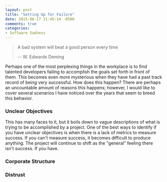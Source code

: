 ```yaml
---
layout: post
title: "Setting Up for Failure"
date: 2015-06-17 21:45:14 -0500
comments: true
categories: 
- Software Sadness
---
```


> A bad system will beat a good person every time
>
> -- W. Edwards Deming

Perhaps one of the most perplexing things in the workplace is to find talented
developers failing to accomplish the goals set forth in front of them.  This
becomes even more mysterious when they have had a past track record of being
very successful.  How does this happen? There are perhaps an uncountable amount
of reasons this happens; however, I would like to cover several scenarios I
have noticed over the years that seem to breed this behavior.

<!-- more -->

### Unclear Objectives

This has many faces to it, but it boils down to vague descriptions of what is
trying to be accomplished by a project.  One of the best ways to identify if you
have unclear objectives is when there is a lack of metrics to measure success.
If you can't measure success, it becomes difficult to produce anything.  The
project will continue to shift as the "general" feeling there isn't success.  If
you have.

### Corporate Structure

### Distrust 
